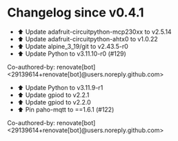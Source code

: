 # Changelog since v0.4.1
- ⬆️ Update adafruit-circuitpython-mcp230xx to v2.5.14 
- ⬆️ Update adafruit-circuitpython-ahtx0 to v1.0.22 
- ⬆️ Update alpine_3_19/git to v2.43.5-r0 
- ⬆️ Update Python to v3.11.10-r0 (#129)

Co-authored-by: renovate[bot] <29139614+renovate[bot]@users.noreply.github.com> 
- ⬆️ Update Python to v3.11.9-r1 
- ⬆️ Update gpiod to v2.2.1 
- ⬆️ Update gpiod to v2.2.0 
- ⬆️ Pin paho-mqtt to ==1.6.1 (#122)

Co-authored-by: renovate[bot] <29139614+renovate[bot]@users.noreply.github.com> 

